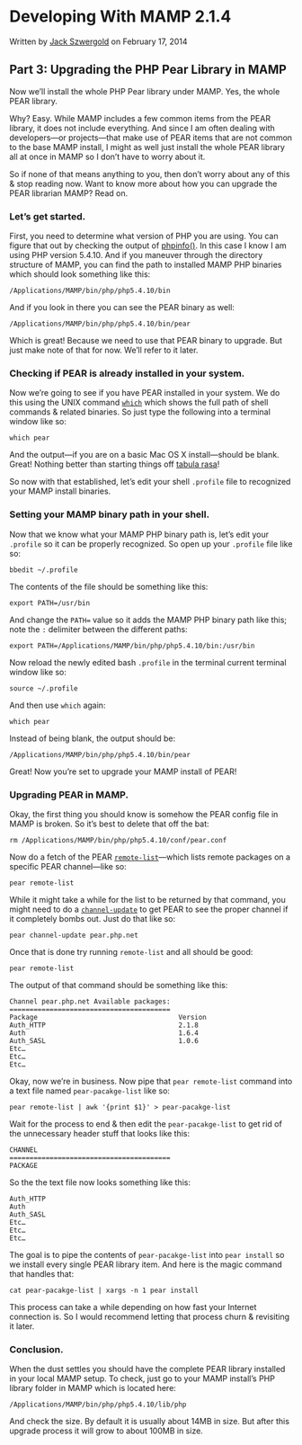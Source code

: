 # Developing With MAMP 2.1.4

Written by [Jack Szwergold][1] on February 17, 2014

## Part 3: Upgrading the PHP Pear Library in MAMP

Now we’ll install the whole PHP Pear library under MAMP. Yes, the whole PEAR library.

Why? Easy. While MAMP includes a few common items from the PEAR library, it does not include everything. And since I am often dealing with developers—or projects—that make use of PEAR items that are not common to the base MAMP install, I might as well just install the whole PEAR library all at once in MAMP so I don’t have to worry about it.

So if none of that means anything to you, then don’t worry about any of this & stop reading now. Want to know more about how you can upgrade the PEAR librarian MAMP? Read on.

### Let’s get started.

First, you need to determine what version of PHP you are using. You can figure that out by checking the output of [phpinfo()][2]. In this case I know I am using PHP version 5.4.10. And if you maneuver through the directory structure of MAMP, you can find the path to installed MAMP PHP binaries which should look something like this:

	/Applications/MAMP/bin/php/php5.4.10/bin

And if you look in there you can see the PEAR binary as well:

	/Applications/MAMP/bin/php/php5.4.10/bin/pear

Which is great! Because we need to use that PEAR binary to upgrade. But just make note of that for now. We’ll refer to it later.

### Checking if PEAR is already installed in your system.

Now we’re going to see if you have PEAR installed in your system. We do this using the UNIX command [`which`][3] which shows the full path of shell commands & related binaries. So just type the following into a terminal window like so:

	which pear

And the output—if you are on a basic Mac OS X install—should be blank. Great! Nothing better than starting things off [tabula rasa][4]!

So now with that established, let’s edit your shell `.profile` file to recognized your MAMP install binaries.

### Setting your MAMP binary path in your shell.

Now that we know what your MAMP PHP binary path is, let’s edit your `.profile` so it can be properly recognized. So open up your `.profile` file like so:

	bbedit ~/.profile

The contents of the file should be something like this:

	export PATH=/usr/bin

And change the `PATH=` value so it adds the MAMP PHP binary path like this; note the `:` delimiter between the different paths:

	export PATH=/Applications/MAMP/bin/php/php5.4.10/bin:/usr/bin

Now reload the newly edited bash `.profile` in the terminal current terminal window like so:

	source ~/.profile

And then use `which` again:

	which pear

Instead of being blank, the output should be:

	/Applications/MAMP/bin/php/php5.4.10/bin/pear

Great! Now you’re set to upgrade your MAMP install of PEAR!

### Upgrading PEAR in MAMP.

Okay, the first thing you should know is somehow the PEAR config file in MAMP is broken. So it’s best to delete that off the bat:

	rm /Applications/MAMP/bin/php/php5.4.10/conf/pear.conf

Now do a fetch of the PEAR [`remote-list`][5]—which lists remote packages on a specific PEAR channel—like so:

	pear remote-list

While it might take a while for the list to be returned by that command, you might need to do a [`channel-update`][6] to get PEAR to see the proper channel if it completely bombs out. Just do that like so:

	pear channel-update pear.php.net

Once that is done try running `remote-list` and all should be good:

	pear remote-list

The output of that command should be something like this:

	Channel pear.php.net Available packages:
	========================================
	Package                                   Version
	Auth_HTTP                                 2.1.8
	Auth                                      1.6.4
	Auth_SASL                                 1.0.6
	Etc…
	Etc…
	Etc…

Okay, now we’re in business. Now pipe that `pear remote-list` command into a text file named `pear-pacakge-list` like so:

	pear remote-list | awk '{print $1}' > pear-pacakge-list

Wait for the process to end & then edit the `pear-pacakge-list` to get rid of the unnecessary header stuff that looks like this:

	CHANNEL
	========================================
	PACKAGE

So the the text file now looks something like this:

	Auth_HTTP
	Auth
	Auth_SASL
	Etc…
	Etc…
	Etc…

The goal is to pipe the contents of `pear-pacakge-list` into `pear install` so we install every single PEAR library item. And here is the magic command that handles that:

	cat pear-pacakge-list | xargs -n 1 pear install

This process can take a while depending on how fast your Internet connection is. So I would recommend letting that process churn & revisiting it later.

### Conclusion.

When the dust settles you should have the complete PEAR library installed in your local MAMP setup. To check, just go to your MAMP install’s PHP library folder in MAMP which is located here:

	/Applications/MAMP/bin/php/php5.4.10/lib/php

And check the size. By default it is usually about 14MB in size. But after this upgrade process it will grow to about 100MB in size.

[1]: http://www.preworn.com/ "Preworn • Jack Szwergold’s Online Portfolio"
[2]: http://us3.php.net/phpinfo "Info on phpinfo()."
[3]: http://unixhelp.ed.ac.uk/CGI/man-cgi?which "Info on the Unix 'which' command."
[4]: http://en.wiktionary.org/wiki/tabula_rasa "Dictionary definition of tabula rasa."
[5]: http://pear.php.net/manual/en/pyrus.commands.remotelist.php "Info on the pear 'remote-list' command."
[6]: http://pear.php.net/manual/en/guide.users.commandline.commands.php "Info on pear commands inkling 'channel-update'."